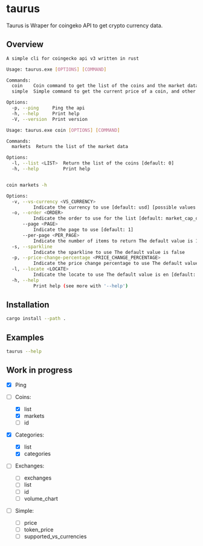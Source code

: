 # taurus

Taurus is Wraper for coingeko API to get crypto currency data.

## Overview

```sh
A simple cli for coingecko api v3 written in rust

Usage: taurus.exe [OPTIONS] [COMMAND]

Commands:
  coin    Coin command to get the list of the coins and the market data
  simple  Simple command to get the current price of a coin, and other data

Options:
  -p, --ping     Ping the api
  -h, --help     Print help
  -V, --version  Print version

Usage: taurus.exe coin [OPTIONS] [COMMAND]

Commands:
  markets  Return the list of the market data

Options:
  -l, --list <LIST>  Return the list of the coins [default: 0]
  -h, --help         Print help


coin markets -h

Options:
  -v, --vs-currency <VS_CURRENCY>
          Indicate the currency to use [default: usd] [possible values: usd, eur, gbp, jpy]
  -o, --order <ORDER>
          Indicate the order to use for the list [default: market_cap_desc]
      --page <PAGE>
          Indicate the page to use [default: 1]
      --per-page <PER_PAGE>
          Indicate the number of items to return The default value is 100 [default: 100]
  -s, --sparkline
          Indicate the sparkline to use The default value is false
  -p, --price-change-percentage <PRICE_CHANGE_PERCENTAGE>
          Indicate the price change percentage to use The default value is 24h Possible values are: 1h, 24h, 7d, 14d, 30d, 200d, 1y [default: 24h]
  -l, --locate <LOCATE>
          Indicate the locate to use The default value is en [default: en]
  -h, --help
          Print help (see more with '--help')
```

## Installation

```bash
cargo install --path .
```

## Examples

```bash
taurus --help
```

## Work in progress

- [x] Ping

- [ ] Coins:

  - [x] list
  - [x] markets
  - [ ] id

- [x] Categories:

  - [x] list
  - [x] categories

- [ ] Exchanges:

  - [ ] exchanges
  - [ ] list
  - [ ] id
  - [ ] volume_chart

- [ ] Simple:
  - [ ] price
  - [ ] token_price
  - [ ] supported_vs_currencies
